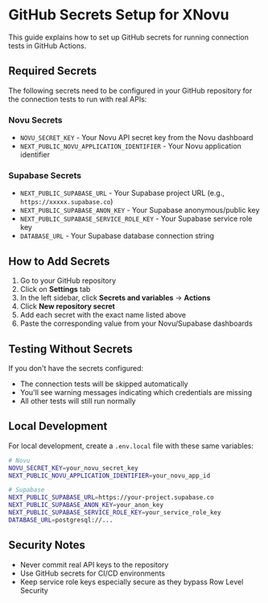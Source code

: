 # GitHub Secrets Setup for XNovu

This guide explains how to set up GitHub secrets for running connection tests in GitHub Actions.

## Required Secrets

The following secrets need to be configured in your GitHub repository for the connection tests to run with real APIs:

### Novu Secrets
- `NOVU_SECRET_KEY` - Your Novu API secret key from the Novu dashboard
- `NEXT_PUBLIC_NOVU_APPLICATION_IDENTIFIER` - Your Novu application identifier

### Supabase Secrets
- `NEXT_PUBLIC_SUPABASE_URL` - Your Supabase project URL (e.g., `https://xxxxx.supabase.co`)
- `NEXT_PUBLIC_SUPABASE_ANON_KEY` - Your Supabase anonymous/public key
- `NEXT_PUBLIC_SUPABASE_SERVICE_ROLE_KEY` - Your Supabase service role key
- `DATABASE_URL` - Your Supabase database connection string

## How to Add Secrets

1. Go to your GitHub repository
2. Click on **Settings** tab
3. In the left sidebar, click **Secrets and variables** → **Actions**
4. Click **New repository secret**
5. Add each secret with the exact name listed above
6. Paste the corresponding value from your Novu/Supabase dashboards

## Testing Without Secrets

If you don't have the secrets configured:
- The connection tests will be skipped automatically
- You'll see warning messages indicating which credentials are missing
- All other tests will still run normally

## Local Development

For local development, create a `.env.local` file with these same variables:

```bash
# Novu
NOVU_SECRET_KEY=your_novu_secret_key
NEXT_PUBLIC_NOVU_APPLICATION_IDENTIFIER=your_novu_app_id

# Supabase
NEXT_PUBLIC_SUPABASE_URL=https://your-project.supabase.co
NEXT_PUBLIC_SUPABASE_ANON_KEY=your_anon_key
NEXT_PUBLIC_SUPABASE_SERVICE_ROLE_KEY=your_service_role_key
DATABASE_URL=postgresql://...
```

## Security Notes

- Never commit real API keys to the repository
- Use GitHub secrets for CI/CD environments
- Keep service role keys especially secure as they bypass Row Level Security